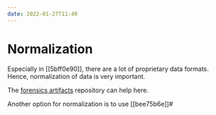 ```yaml
---
date: 2022-01-27T11:49
---
```


# Normalization

Especially in [[5bff0e90]], there are a lot of proprietary data formats. Hence, normalization of data is very important.

The [forensics artifacts](https://github.com/ForensicArtifacts/artifacts) repository can help here.

Another option for normalization is to use [[bee75b6e]]#

